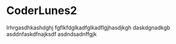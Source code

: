 # CoderLunes2
lrhrgasdhkashdghj
fgflkfdglkadfglkadflgjhasdjkgh daskdgnadkgb asddnfaskdfnajksdf asdndsadnffgjk

